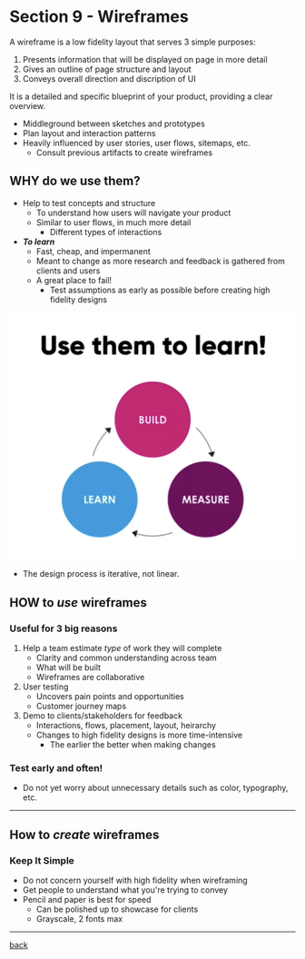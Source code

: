 # Section 9 - Wireframes

A wireframe is a low fidelity layout that serves 3 simple purposes:

1. Presents information that will be displayed on page in more detail
2. Gives an outline of page structure and layout
3. Conveys overall direction and discription of UI

It is a detailed and specific blueprint of your product, providing a clear overview.

- Middleground between sketches and prototypes
- Plan layout and interaction patterns
- Heavily influenced by user stories, user flows, sitemaps, etc.
  - Consult previous artifacts to create wireframes

## WHY do we use them?

- Help to test concepts and structure
  - To understand how users will navigate your product
  - Similar to user flows, in much more detail
    - Different types of interactions
- ***To learn***
  - Fast, cheap, and impermanent
  - Meant to change as more research and feedback is gathered from clients and users
  - A great place to fail!
    - Test assumptions as early as possible before creating high fidelity designs

![Learn](../img/wireframe-learn.png)

- The design process is iterative, not linear.

## HOW to *use* wireframes

### Useful for 3 big reasons

1. Help a team estimate *type* of work they will complete
    - Clarity and common understanding across team
    - What will be built
    - Wireframes are collaborative
2. User testing
    - Uncovers pain points and opportunities
    - Customer journey maps
3. Demo to clients/stakeholders for feedback
    - Interactions, flows, placement, layout, heirarchy
    - Changes to high fidelity designs is more time-intensive
      - The earlier the better when making changes

### **Test early and often!**

- Do not yet worry about unnecessary details such as color, typography, etc.

- - -

## How to *create* wireframes

### **Keep It Simple**

- Do not concern yourself with high fidelity when wireframing
- Get people to understand what you're trying to convey
- Pencil and paper is best for speed
  - Can be polished up to showcase for clients
  - Grayscale, 2 fonts max

- - -

[back](../README.md)
